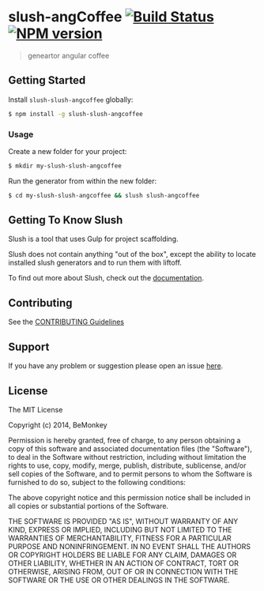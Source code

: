 # slush-angCoffee [![Build Status](https://secure.travis-ci.org/dydycloud/slush-slush-angcoffee.png?branch=master)](https://travis-ci.org/dydycloud/slush-slush-angcoffee) [![NPM version](https://badge-me.herokuapp.com/api/npm/slush-slush-angcoffee.png)](http://badges.enytc.com/for/npm/slush-slush-angcoffee)

> geneartor angular coffee


## Getting Started

Install `slush-slush-angcoffee` globally:

```bash
$ npm install -g slush-slush-angcoffee
```

### Usage

Create a new folder for your project:

```bash
$ mkdir my-slush-slush-angcoffee
```

Run the generator from within the new folder:

```bash
$ cd my-slush-slush-angcoffee && slush slush-angcoffee
```

## Getting To Know Slush

Slush is a tool that uses Gulp for project scaffolding.

Slush does not contain anything "out of the box", except the ability to locate installed slush generators and to run them with liftoff.

To find out more about Slush, check out the [documentation](https://github.com/klei/slush).

## Contributing

See the [CONTRIBUTING Guidelines](https://github.com/dydycloud/slush-slush-angcoffee/blob/master/CONTRIBUTING.md)

## Support
If you have any problem or suggestion please open an issue [here](https://github.com/dydycloud/slush-slush-angcoffee/issues).

## License 

The MIT License

Copyright (c) 2014, BeMonkey

Permission is hereby granted, free of charge, to any person
obtaining a copy of this software and associated documentation
files (the "Software"), to deal in the Software without
restriction, including without limitation the rights to use,
copy, modify, merge, publish, distribute, sublicense, and/or sell
copies of the Software, and to permit persons to whom the
Software is furnished to do so, subject to the following
conditions:

The above copyright notice and this permission notice shall be
included in all copies or substantial portions of the Software.

THE SOFTWARE IS PROVIDED "AS IS", WITHOUT WARRANTY OF ANY KIND,
EXPRESS OR IMPLIED, INCLUDING BUT NOT LIMITED TO THE WARRANTIES
OF MERCHANTABILITY, FITNESS FOR A PARTICULAR PURPOSE AND
NONINFRINGEMENT. IN NO EVENT SHALL THE AUTHORS OR COPYRIGHT
HOLDERS BE LIABLE FOR ANY CLAIM, DAMAGES OR OTHER LIABILITY,
WHETHER IN AN ACTION OF CONTRACT, TORT OR OTHERWISE, ARISING
FROM, OUT OF OR IN CONNECTION WITH THE SOFTWARE OR THE USE OR
OTHER DEALINGS IN THE SOFTWARE.

